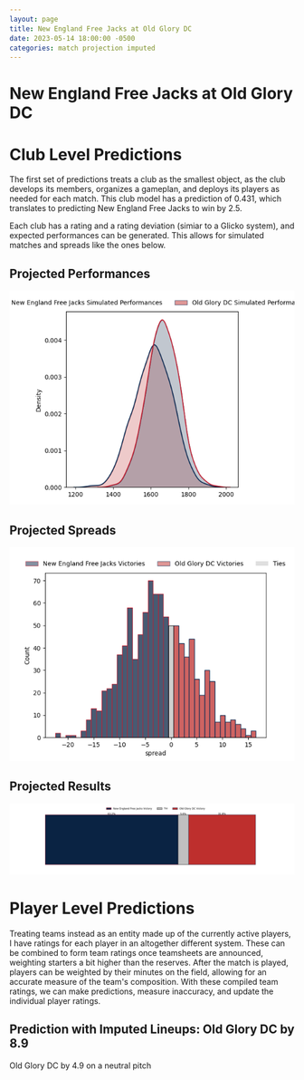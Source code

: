 ```yaml
---  
layout: page  
title: New England Free Jacks at Old Glory DC  
date: 2023-05-14 18:00:00 -0500  
categories: match projection imputed  
---
```

# New England Free Jacks at Old Glory DC

# Club Level Predictions


The first set of predictions treats a club as the smallest object, as the club develops its members, organizes a gameplan, and deploys its players as needed for each match. This club model has a prediction of 0.431, which translates to predicting New England Free Jacks to win by 2.5.

Each club has a rating and a rating deviation (simiar to a Glicko system), and expected performances can be generated. This allows for simulated matches and spreads like the ones below.
## Projected Performances


![Projected Performances](plots/performances_2023-05-14-OldGloryDC-NewEnglandFreeJacks.png)
## Projected Spreads


![Projected Spreads](plots/spreads_2023-05-14-OldGloryDC-NewEnglandFreeJacks.png)
## Projected Results


![Projected Results](plots/resultbar_2023-05-14-OldGloryDC-NewEnglandFreeJacks.png)
# Player Level Predictions


Treating teams instead as an entity made up of the currently active players, I have ratings for each player in an altogether different system. These can be combined to form team ratings once teamsheets are announced, weighting starters a bit higher than the reserves. After the match is played, players can be weighted by their minutes on the field, allowing for an accurate measure of the team's composition. With these compiled team ratings, we can make predictions, measure inaccuracy, and update the individual player ratings.
## Prediction with Imputed Lineups: Old Glory DC by 8.9


Old Glory DC by 4.9 on a neutral pitch

